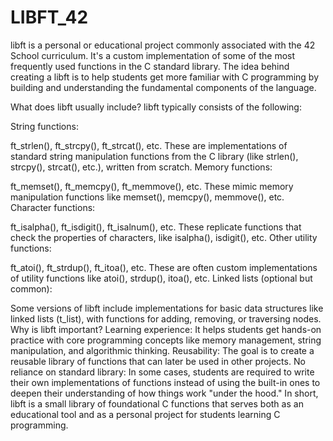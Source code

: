 # LIBFT_42
libft is a personal or educational project commonly associated with the 42 School curriculum. It's a custom implementation of some of the most frequently used functions in the C standard library. The idea behind creating a libft is to help students get more familiar with C programming by building and understanding the fundamental components of the language.

What does libft usually include?
libft typically consists of the following:

String functions:

ft_strlen(), ft_strcpy(), ft_strcat(), etc.
These are implementations of standard string manipulation functions from the C library (like strlen(), strcpy(), strcat(), etc.), written from scratch.
Memory functions:

ft_memset(), ft_memcpy(), ft_memmove(), etc.
These mimic memory manipulation functions like memset(), memcpy(), memmove(), etc.
Character functions:

ft_isalpha(), ft_isdigit(), ft_isalnum(), etc.
These replicate functions that check the properties of characters, like isalpha(), isdigit(), etc.
Other utility functions:

ft_atoi(), ft_strdup(), ft_itoa(), etc.
These are often custom implementations of utility functions like atoi(), strdup(), itoa(), etc.
Linked lists (optional but common):

Some versions of libft include implementations for basic data structures like linked lists (t_list), with functions for adding, removing, or traversing nodes.
Why is libft important?
Learning experience: It helps students get hands-on practice with core programming concepts like memory management, string manipulation, and algorithmic thinking.
Reusability: The goal is to create a reusable library of functions that can later be used in other projects.
No reliance on standard library: In some cases, students are required to write their own implementations of functions instead of using the built-in ones to deepen their understanding of how things work "under the hood."
In short, libft is a small library of foundational C functions that serves both as an educational tool and as a personal project for students learning C programming.
